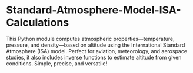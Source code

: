 # Standard-Atmosphere-Model-ISA-Calculations
This Python module computes atmospheric properties—temperature, pressure, and density—based on altitude using the International Standard Atmosphere (ISA) model. Perfect for aviation, meteorology, and aerospace studies, it also includes inverse functions to estimate altitude from given conditions. Simple, precise, and versatile!
